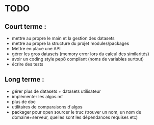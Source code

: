 TODO
====

Court terme :
-------------

* mettre au propre le main et la gestion des datasets
* mettre au propre la structure du projet modules/packages
* Mettre en place une API
* gérer les gros datasets (memory error lors du calcul des similarités)
* avoir un coding style pep8 compliant (noms de variables surtout)
* écrire des tests

Long terme :
------------

* gérer plus de datasets + datasets utilisateur
* implémenter les algos mf
* plus de doc
* utilitaires de comparaisons d'algos
* packager pour open sourcer le truc (trouver un nom, un nom de
  domaine+serveur, quelles sont les dépendances requises etc)
